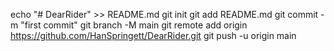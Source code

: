 echo "# DearRider" >> README.md
git init
git add README.md
git commit -m "first commit"
git branch -M main
git remote add origin https://github.com/HanSpringett/DearRider.git
git push -u origin main
